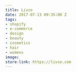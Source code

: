 ```yaml
---
title: Livso
date: 2017-07-13 09:35:00 Z
tags:
- shopify
- e-commerce
- design
- beauty
- cosmetics
- hair
- womens
image: 
store-link: https://livso.com
---
```


